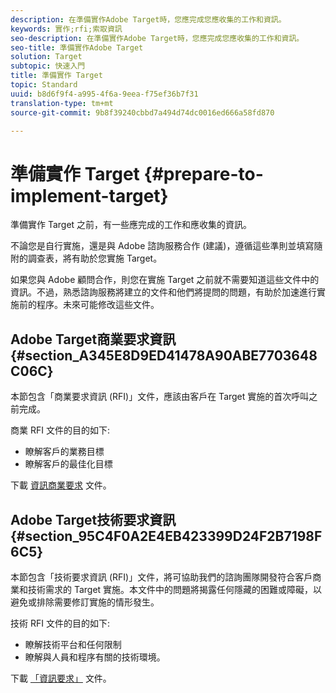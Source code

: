 ```yaml
---
description: 在準備實作Adobe Target時，您應完成您應收集的工作和資訊。
keywords: 實作;rfi;索取資訊
seo-description: 在準備實作Adobe Target時，您應完成您應收集的工作和資訊。
seo-title: 準備實作Adobe Target
solution: Target
subtopic: 快速入門
title: 準備實作 Target
topic: Standard
uuid: b8d6f9f4-a995-4f6a-9eea-f75ef36b7f31
translation-type: tm+mt
source-git-commit: 9b8f39240cbbd7a494d74dc0016ed666a58fd870

---
```



# 準備實作 Target {#prepare-to-implement-target}

準備實作 Target 之前，有一些應完成的工作和應收集的資訊。

不論您是自行實施，還是與 Adobe 諮詢服務合作 (建議)，遵循這些準則並填寫隨附的調查表，將有助於您實施 Target。

如果您與 Adobe 顧問合作，則您在實施 Target 之前就不需要知道這些文件中的資訊。不過，熟悉諮詢服務將建立的文件和他們將提問的問題，有助於加速進行實施前的程序。未來可能修改這些文件。

## Adobe Target商業要求資訊 {#section_A345E8D9ED41478A90ABE7703648C06C}

本節包含「商業要求資訊 (RFI)」文件，應該由客戶在 Target 實施的首次呼叫之前完成。

商業 RFI 文件的目的如下:

* 瞭解客戶的業務目標
* 瞭解客戶的最佳化目標

下載 [資訊商業要求](/help/assets/business-rfi.docx) 文件。

## Adobe Target技術要求資訊 {#section_95C4F0A2E4EB423399D24F2B7198F6C5}

本節包含「技術要求資訊 (RFI)」文件，將可協助我們的諮詢團隊開發符合客戶商業和技術需求的 Target 實施。本文件中的問題將揭露任何隱藏的困難或障礙，以避免或排除需要修訂實施的情形發生。

技術 RFI 文件的目的如下:

* 瞭解技術平台和任何限制
* 瞭解與人員和程序有關的技術環境。

下載 [「資訊要求」](/help/assets/technical-rfi.docx) 文件。
